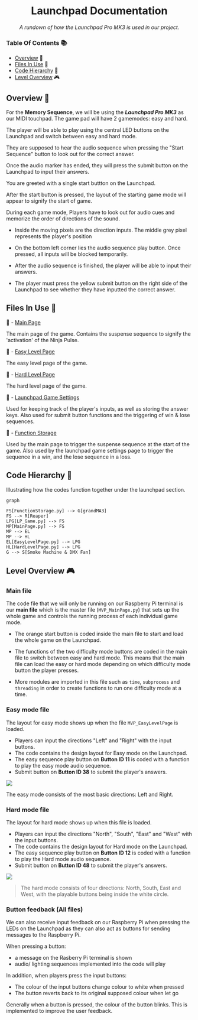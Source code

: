 <h1 align="center">
Launchpad Documentation
</h1>

<p align="center">
 <i align="center">A rundown of how the Launchpad Pro MK3 is used in our project. </i>
</p>

### Table Of Contents 📚

- [Overview](#overview) 📃
- [Files In Use](#files-in-use) 📂
- [Code Hierarchy](#hierarchy) 👑
- [Level Overview](#level) 🎮

## <a id="overview"> Overview 📃</a>

For the **Memory Sequence**, we will be using the ***Launchpad Pro MK3*** as our MIDI touchpad. The game pad will have 2 gamemodes: easy and hard.

The player will be able to play using the central LED buttons on the Launchpad and switch between easy and hard mode.

They are supposed to hear the audio sequence when pressing the "Start Sequence" button to look out for the correct answer.

Once the audio marker has ended, they will press the submit button on the Launchpad to input their answers.

You are greeted with a single start buttton on the Launchpad.
 
 After the start button is pressed, the layout of the starting game mode will appear to signify the start of game. 
 
During each game mode, Players have to look out for audio cues and memorize the order of directions of the sound. 
- Inside the moving pixels are the direction inputs. The middle grey pixel represents the player's position

- On the bottom left corner lies the audio sequence play button. Once pressed, all inputs will be blocked temporarily.

-  After the audio sequence is finished, the player will be able to input their answers.

- The player must press the yellow submit button on the right side of the Launchpad to see whether they have inputted the correct answer. 


## <a id="files-in-use"> Files In Use 📂</a>

📄 - [Main Page](https://github.com/uselesskcid/EGL314-Project-S.O.N.I.C-Team-C-POC/blob/main/MVP/Codes/MVP_MainPage.py)

The main page of the game. Contains the suspense sequence to signify the 'activation' of the Ninja Pulse.

📄 - [Easy Level Page](https://github.com/uselesskcid/EGL314-Project-S.O.N.I.C-Team-C-POC/blob/main/MVP/Codes/MVP_EasyLevelPage.py)

The easy level page of the game.

📄 - [Hard Level Page](https://github.com/uselesskcid/EGL314-Project-S.O.N.I.C-Team-C-POC/blob/main/MVP/Codes/MVP_HardLevelPage.py)

The hard level page of the game.

📄 - [Launchpad Game Settings](https://github.com/uselesskcid/EGL314-Project-S.O.N.I.C-Team-C-POC/blob/main/MVP/Codes/MVP_LP_Game.py)

Used for keeping track of the player's inputs, as well as storing the answer keys. Also used for submit button functions and the triggering of win & lose sequences.

📄 - [Function Storage](https://github.com/uselesskcid/EGL314-Project-S.O.N.I.C-Team-C-POC/tree/main/MVP/Codes/MVP_FunctionStorage.py)

Used by the main page to trigger the suspense sequence at the start of the game. Also used by the launchpad game settings page to trigger the sequence in a win, and the lose sequence in a loss.

## <a id="hierarchy"> Code Hierarchy 👑</a>
Illustrating how the codes function together under the launchpad section.

```mermaid
graph

FS[FunctionStorage.py] --> G[grandMA3]
FS --> R[Reaper]
LPG[LP_Game.py] --> FS
MP[MainPage.py] --> FS
MP --> EL
MP --> HL
EL[EasyLevelPage.py] --> LPG
HL[HardLevelPage.py] --> LPG
G --> S[Smoke Machine & DMX Fan]
```

## <a id="level"> Level Overview </a> 🎮

### Main file

The code file that we will only be running on our Raspberry Pi terminal is our **main file** which is the master file (`MVP_MainPage.py`) that sets up the whole game and  controls the running process of each individual game mode.

- The orange start button is coded inside the main file to start and load the whole game on the Launchpad.

- The functions of the two difficulty mode buttons are coded in the main file to switch between easy and hard mode. This means that the main file can load the easy or hard mode depending on which difficulty mode button the player presses.

- More modules are imported in this file such as ```time```, ```subprocess``` and ```threading``` in order to create functions to run one difficulty mode at a time.

### Easy mode file
The layout for easy mode shows up when the file `MVP_EasyLevelPage` is loaded. 
- Players can input the directions "Left" and "Right" with the input buttons.
- The code contains the design layout for Easy mode on the Launchpad. 
- The easy sequence play button on **Button ID 11** is coded with a function to play the easy mode audio sequence.
- Submit button on **Button ID 38** to submit the player's answers.

![](launchpad_assets/Launchpad_Easy.jpg)

The easy mode consists of the most basic directions: Left and Right.

### Hard mode file
The layout for hard mode shows up when this file is loaded. 
- Players can input the directions "North", "South", "East" and "West" with the input buttons.
- The code contains the design layout for Hard mode on the Launchpad. 
- The easy sequence play button on **Button ID 12** is coded with a function to play the Hard mode audio sequence.
- Submit button on **Button ID 48** to submit the player's answers.

![](launchpad_assets/Launchpad_Hard.jpg)

>The hard mode consists of four directions: North, South, East and West, with the playable buttons being inside the white circle.

### Button feedback (All files)

We can also receive input feedback on our Raspberry Pi when pressing the LEDs on the Launchpad as they can also act as buttons for sending messages to the Raspberry Pi.

When pressing a button:
- a message on the Rasberry Pi terminal is shown
- audio/ lighting sequences implemented into the code will play

In addition, when players press the input buttons:
-  The colour of the input buttons change colour to white when pressed
-  The button reverts back to its original supposed colour when let go

Generally when a button is pressed, the colour of the button blinks.
This is implemented to improve the user feedback.